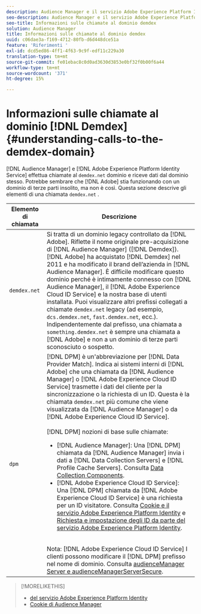 ```yaml
---
description: Audience Manager e il servizio Adobe Experience Platform Identity effettuano chiamate al dominio demdex.net e ne ricevono i dati. Questo può sembrare che l'Adobe stia lavorando con un dominio di terze parti insolito, ma non è così. Questa sezione descrive gli elementi di una chiamata demdex.net.
seo-description: Audience Manager e il servizio Adobe Experience Platform Identity effettuano chiamate al dominio demdex.net e ne ricevono i dati. Questo può sembrare che l'Adobe stia lavorando con un dominio di terze parti insolito, ma non è così. Questa sezione descrive gli elementi di una chiamata demdex.net.
seo-title: Informazioni sulle chiamate al dominio demdex
solution: Audience Manager
title: Informazioni sulle chiamate al dominio demdex
uuid: c06dae3a-f169-4712-80fb-d6d448dce51a
feature: 'Riferimenti '
exl-id: dcd5ed86-4ff1-4f63-9c9f-edf11c229a30
translation-type: tm+mt
source-git-commit: fe01ebac8c0d0ad3630d3853e0bf32f0b00f6a44
workflow-type: tm+mt
source-wordcount: '371'
ht-degree: 15%

---
```


# Informazioni sulle chiamate al dominio [!DNL Demdex] {#understanding-calls-to-the-demdex-domain}

[!DNL Audience Manager] e  [!DNL Adobe Experience Platform Identity Service] effettua chiamate al  `demdex.net` dominio e riceve dati dal dominio stesso. Potrebbe sembrare che [!DNL Adobe] stia funzionando con un dominio di terze parti insolito, ma non è così. Questa sezione descrive gli elementi di una chiamata `demdex.net` .

| Elemento di chiamata | Descrizione |
|---|---|
| `demdex.net` | Si tratta di un dominio legacy controllato da [!DNL Adobe]. Riflette il nome originale pre-acquisizione di [!DNL Audience Manager] ([!DNL Demdex]). [!DNL Adobe] ha acquistato [!DNL Demdex] nel 2011 e ha modificato il brand dell’azienda in [!DNL Audience Manager]. È difficile modificare questo dominio perché è intimamente connesso con [!DNL Audience Manager], il [!DNL Adobe Experience Cloud ID Service] e la nostra base di utenti installata. Puoi visualizzare altri prefissi collegati a chiamate `demdex.net` legacy (ad esempio, `dcs.demdex.net`, `fast.demdex.net`, ecc.). Indipendentemente dal prefisso, una chiamata a `something.demdex.net` è sempre una chiamata a [!DNL Adobe] e non a un dominio di terze parti sconosciuto o sospetto. |
| `dpm` | [!DNL DPM] è un&#39;abbreviazione per  [!DNL Data Provider Match]. Indica ai sistemi interni di [!DNL Adobe] che una chiamata da [!DNL Audience Manager] o [!DNL Adobe Experience Cloud ID Service] trasmette i dati del cliente per la sincronizzazione o la richiesta di un ID. Questa è la chiamata `demdex.net` più comune che viene visualizzata da [!DNL Audience Manager] o da [!DNL Adobe Experience Cloud ID Service]. <br><br>[!DNL DPM] nozioni di base sulle chiamate: <ul><li>[!DNL Audience Manager]: Una  [!DNL DPM] chiamata da  [!DNL Audience Manager] invia i dati a  [!DNL Data Collection Servers] e  [!DNL Profile Cache Servers]. Consulta [Data Collection Components](../reference/system-components/components-data-collection.md).</li><li>[!DNL Adobe Experience Cloud ID Service]: Una  [!DNL DPM] chiamata da  [!DNL Adobe Experience Cloud ID Service] è una richiesta per un ID visitatore. Consulta [Cookie e il servizio Adobe Experience Platform Identity](https://docs.adobe.com/content/help/it-IT/id-service/using/intro/cookies.html) e [Richiesta e impostazione degli ID da parte del servizio Adobe Experience Platform Identity](https://docs.adobe.com/content/help/en/id-service/using/intro/id-request.html).</li></ul><br>Nota:  [!DNL Adobe Experience Cloud ID Service] I clienti possono modificare il  [!DNL DPM] prefisso nel nome di dominio. Consulta [audienceManager Server e audienceManagerServerSecure](https://docs.adobe.com/content/help/en/id-service/using/id-service-api/configurations/subdomain-config.html). |

>[!MORELIKETHIS]
>
>* [ del servizio Adobe Experience Platform Identity](https://docs.adobe.com/content/help/en/id-service/using/home.html)
>* [Cookie di Audience Manager](https://docs.adobe.com/content/help/it-IT/core-services/interface/ec-cookies/cookies-am.html)

